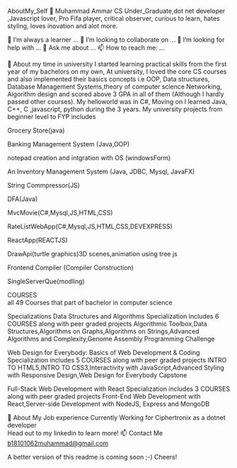 AboutMy_Self 🤔
Muhammad Ammar
CS Under_Graduate,dot net developer ,Javascript lover, Pro Fifa player, critical observer, curious to learn, hates styling, loves inovation and alot more.

🌱 I’m always a learner ...
👯 I’m looking to collaborate on ...
🤔 I’m looking for help with ...
💬 Ask me about ...
📫 How to reach me: ...

🧐 About my time in university
I started learning practical skills from the first year of my bachelors on my own, At university, I loved the core CS courses and also implemented their basics concepts i.e OOP, Data structures, Database Management Systems,theory of computer science Networking, Algorithm design and scored above 3 GPA in all of them (Although I hardly passed other courses). My helloworld was in C#, Moving on I learned Java, C++, C ,javascript, python during the 3 years. My university projects from beginner level to FYP includes

Grocery Store(java)

Banking Management System (Java,OOP)

notepad creation and intgration with OS (windowsForm)

An Inventory Management System (Java, JDBC, Mysql, JavaFX)

String Commpressor(JS)

DFA(Java)

MvcMovie(C#,Mysql,JS,HTML,CSS)


RateListWebApp(C#,Mysql,JS,HTML,CSS,DEVEXPRESS)

ReactApp(REACTJS)

DrawApi(turtle graphics)3D scenes,animation using tree js

Frontend Compiler (Compiler Construction)

SingleServerQue(modling)


COURSES  
all 49 Courses that part of bachelor in computer science 

Specializations
Data Structures and Algorithms Specialization includes 6 COURSES along with peer graded projects
Algorithmic Toolbox,Data Structures,Algorithms on Graphs,Algorithms on Strings,Advanced Algorithms and Complexity,Genome Assembly Programming Challenge

Web Design for Everybody: Basics of Web Development & Coding Specialization  includes 5 COURSES along with peer graded projects
INTRO TO HTML5,INTRO TO CSS3,Interactivity with JavaScript,Advanced Styling with Responsive Design,Web Design for Everybody Capstone

Full-Stack Web Development with React Specialization  includes 3 COURSES along with peer graded projects
Front-End Web Development with React,Server-side Development with NodeJS, Express and MongoDB


👯 About My Job experience
Currently Working for Ciphertronix as a dotnet developer  
Head out to my linkedin to learn more!
📫 Contact Me
b18101062muhammad@gmail.com

A better version of this readme is coming soon ;-) Cheers!

